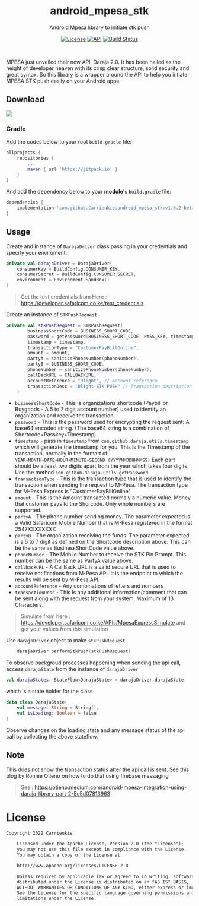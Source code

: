 <h1 align="center">android_mpesa_stk</h1>

<p align="center">
Android Mpesa library to initiate stk push
</p>

<p align="center">
    <a href="https://opensource.org/licenses/Apache-2.0"><img alt="License" src="https://img.shields.io/badge/License-Apache%202.0-blue.svg"/></a>
  <a href="https://android-arsenal.com/api?level=21+"><img alt="API" src="https://img.shields.io/badge/API-15%2B-brightgreen.svg?style=flat"/></a>
  <a href="https://github.com/skydoves/AndroidVeil/actions"><img alt="Build Status" src="https://github.com/skydoves/TransformationLayout/workflows/Android%20CI/badge.svg"/></a> 
</p><br>

<p>
MPESA just unveiled their new API, Daraja 2.0. It has been hailed as the height of developer heaven with its crisp clear structure, solid security and great syntax. So this library is a wrapper around the API to help you intiate MPESA STK push easily on your Android apps.
</p>

## Download
[![](https://jitpack.io/v/Carrieukie/android_mpesa_stk.svg)](https://jitpack.io/#Carrieukie/android_mpesa_stk)

### Gradle
Add the codes below to your root `build.gradle` file:
```gradle
allprojects {
    repositories {
        ...
        maven { url 'https://jitpack.io' }
    }
}
```

And add the dependency below to your **module**'s `build.gradle` file:

```gradle
dependencies {
    implementation 'com.github.Carrieukie:android_mpesa_stk:v1.0.2-beta'
}
```

## Usage
Create and Instance of `DarajaDriver` class passing in your credentials and specify your enviroment.

``` Kotlin
private val darajaDriver = DarajaDriver(
    consumerKey = BuildConfig.CONSUMER_KEY,
    consumerSecret = BuildConfig.CONSUMER_SECRET,
    environment = Environment.SandBox()
)
```
> Get the test credentials from Here : https://developer.safaricom.co.ke/test_credentials

Create an instance of `STKPushRequest`

``` Kotlin
private val stkPushRequest = STKPushRequest(
        businessShortCode = BUSINESS_SHORT_CODE,
        password = getPassword(BUSINESS_SHORT_CODE, PASS_KEY, timestamp),
        timestamp = timestamp,
        transactionType = "CustomerPayBillOnline",
        amount = amount,
        partyA = sanitizePhoneNumber(phoneNumber),
        partyB = BUSINESS_SHORT_CODE,
        phoneNumber = sanitizePhoneNumber(phoneNumber),
        callBackURL = CALLBACKURL,
        accountReference = "Dlight", // Account reference
        transactionDesc = "Dlight STK PUSH" // Transaction description
    )
 ```


* `businessShortCode` - This is organizations shortcode (Paybill or Buygoods - A 5 to 7 digit account number) used to identify an organization and receive the transaction.
* `password` - This is the password used for encrypting the request sent: A base64 encoded string. (The base64 string is a combination of Shortcode+Passkey+Timestamp)
* `timestamp` - pass in `timestamp` from `com.github.daraja.utils.timestamp` which will generate the timestamp for you. This is the Timestamp of the transaction, normally in the formart of `YEAR+MONTH+DATE+HOUR+MINUTE+SECOND (YYYYMMDDHHMMSS)` Each part should be atleast two digits apart from the year which takes four digits. Use the method `com.github.daraja.utils.getPassword`
* `transactionType` - This is the transaction type that is used to identify the transaction when sending the request to M-Pesa. The transaction type for M-Pesa Express is "CustomerPayBillOnline"
* `amount` - This is the Amount transacted normaly a numeric value. Money that customer pays to the Shorcode. Only whole numbers are supported.
* `partyA` - The phone number sending money. The parameter expected is a Valid Safaricom Mobile Number that is M-Pesa registered in the format 2547XXXXXXXX
* `partyB` - The organization receiving the funds. The parameter expected is a 5 to 7 digit as defined on the Shortcode description above. This can be the same as BusinessShortCode value above.
* `phoneNumber` - The Mobile Number to receive the STK Pin Prompt. This number can be the same as PartyA value above.
* `callbackURL` - A CallBack URL is a valid secure URL that is used to receive notifications from M-Pesa API. It is the endpoint to which the results will be sent by M-Pesa API.
* `accountReference` - Any combinations of letters and numbers
*  `transactionDesc` - This is any additional information/comment that can be sent along with the request from your system. Maximum of 13 Characters.

> Simulate from here : https://developer.safaricom.co.ke/APIs/MpesaExpressSimulate and get your values from this simulation


Use `darajaDriver` object to make `stkPushRequest`


``` Kotlin
    darajaDriver.performStkPush(stkPushRequest)
```


To observe backgroud processes happening when sending the api call, access `darajaState` from the instance of `darajaDriver`


```Kotlin
val darajaStates: StateFlow<DarajaState> = darajaDriver.darajaState
```

which is a state holder for the class

```Kotlin
data class DarajaState(
    val message: String = String(),
    val isLoading: Boolean = false
)
```

Observe changes on the loading state and any message status of the api call by collecting the above stateflow.

## Note

This does not show the transaction status after the api call is sent. See this blog by Ronnie Otieno on how to do that using firebase messaging

> See : https://otieno.medium.com/android-mpesa-integration-using-daraja-library-part-2-5e5d07813963

# License
```xml
Copyright 2022 Carrieukie

    Licensed under the Apache License, Version 2.0 (the "License");
    you may not use this file except in compliance with the License.
    You may obtain a copy of the License at

    http://www.apache.org/licenses/LICENSE-2.0

    Unless required by applicable law or agreed to in writing, software
    distributed under the License is distributed on an "AS IS" BASIS,
    WITHOUT WARRANTIES OR CONDITIONS OF ANY KIND, either express or implied.
    See the License for the specific language governing permissions and
    limitations under the License.
```
